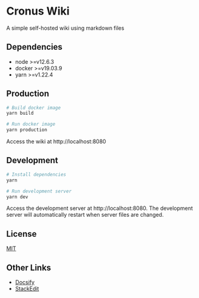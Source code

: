# Cronus Wiki
A simple self-hosted wiki using markdown files

## Dependencies
- node >=v12.6.3
- docker >=v19.03.9
- yarn >=v1.22.4

## Production
```bash
# Build docker image
yarn build

# Run docker image
yarn production
```

Access the wiki at http://localhost:8080

## Development
```bash
# Install dependencies
yarn

# Run development server
yarn dev
```

Access the development server at http://localhost:8080.
The development server will automatically restart when server files are changed.

## License
[MIT](./LICENSE)

## Other Links
- [Docsify](https://docsify.js.org/)
- [StackEdit](https://stackedit.io/)
